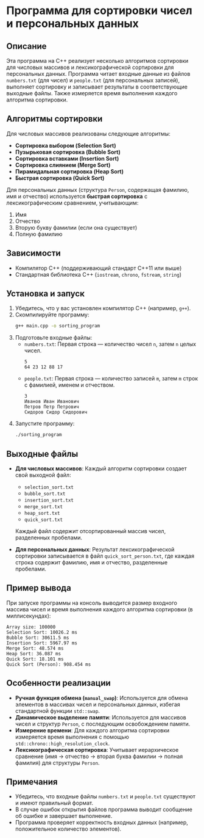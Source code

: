 # Программа для сортировки чисел и персональных данных

## Описание
Эта программа на C++ реализует несколько алгоритмов сортировки для числовых массивов и лексикографической сортировки для персональных данных. Программа читает входные данные из файлов `numbers.txt` (для чисел) и `people.txt` (для персональных записей), выполняет сортировку и записывает результаты в соответствующие выходные файлы. Также измеряется время выполнения каждого алгоритма сортировки.

## Алгоритмы сортировки
Для числовых массивов реализованы следующие алгоритмы:
- **Сортировка выбором (Selection Sort)**
- **Пузырьковая сортировка (Bubble Sort)**
- **Сортировка вставками (Insertion Sort)**
- **Сортировка слиянием (Merge Sort)**
- **Пирамидальная сортировка (Heap Sort)**
- **Быстрая сортировка (Quick Sort)**

Для персональных данных (структура `Person`, содержащая фамилию, имя и отчество) используется **быстрая сортировка** с лексикографическим сравнением, учитывающим:
1. Имя
2. Отчество
3. Вторую букву фамилии (если она существует)
4. Полную фамилию

## Зависимости
- Компилятор C++ (поддерживающий стандарт C++11 или выше)
- Стандартная библиотека C++ (`iostream`, `chrono`, `fstream`, `string`)

## Установка и запуск
1. Убедитесь, что у вас установлен компилятор C++ (например, `g++`).
2. Скомпилируйте программу:
   ```bash
   g++ main.cpp -o sorting_program
   ```
3. Подготовьте входные файлы:
   - `numbers.txt`: Первая строка — количество чисел `n`, затем `n` целых чисел.
     ```
     5
     64 23 12 88 17
     ```
   - `people.txt`: Первая строка — количество записей `m`, затем `m` строк с фамилией, именем и отчеством.
     ```
     3
     Иванов Иван Иванович
     Петров Петр Петрович
     Сидоров Сидор Сидорович
     ```
4. Запустите программу:
   ```bash
   ./sorting_program
   ```

## Выходные файлы
- **Для числовых массивов**: Каждый алгоритм сортировки создает свой выходной файл:
  - `selection_sort.txt`
  - `bubble_sort.txt`
  - `insertion_sort.txt`
  - `merge_sort.txt`
  - `heap_sort.txt`
  - `quick_sort.txt`
  
  Каждый файл содержит отсортированный массив чисел, разделенных пробелами.

- **Для персональных данных**: Результат лексикографической сортировки записывается в файл `quick_sort_person.txt`, где каждая строка содержит фамилию, имя и отчество, разделенные пробелами.

## Пример вывода
При запуске программы на консоль выводится размер входного массива чисел и время выполнения каждого алгоритма сортировки (в миллисекундах):
```
Array size: 100000
Selection Sort: 10026.2 ms
Bubble Sort: 30611.5 ms
Insertion Sort: 5967.97 ms
Merge Sort: 48.574 ms
Heap Sort: 36.087 ms
Quick Sort: 18.101 ms
Quick Sort (Person): 908.454 ms
```

## Особенности реализации
- **Ручная функция обмена (`manual_swap`)**: Используется для обмена элементов в массивах чисел и персональных данных, избегая стандартной функции `std::swap`.
- **Динамическое выделение памяти**: Используется для массивов чисел и структур `Person`, с последующим освобождением памяти.
- **Измерение времени**: Для каждого алгоритма сортировки измеряется время выполнения с помощью `std::chrono::high_resolution_clock`.
- **Лексикографическая сортировка**: Учитывает иерархическое сравнение (имя → отчество → вторая буква фамилии → полная фамилия) для структуры `Person`.

## Примечания
- Убедитесь, что входные файлы `numbers.txt` и `people.txt` существуют и имеют правильный формат.
- В случае ошибок открытия файлов программа выводит сообщение об ошибке и завершает выполнение.
- Программа проверяет корректность входных данных (например, положительное количество элементов).
